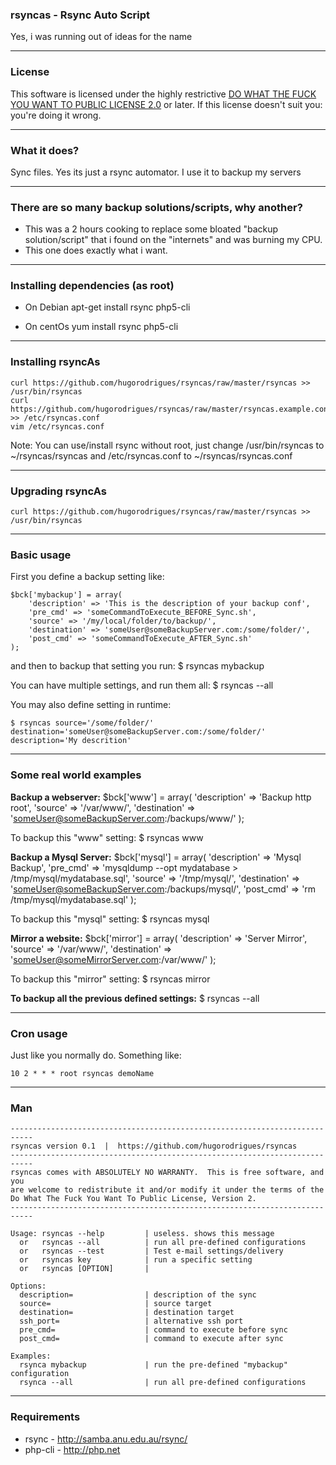 ### rsyncas - Rsync Auto Script ###
Yes, i was running out of ideas for the name

---

### License ###
This software is licensed under the highly restrictive <a href="http://en.wikipedia.org/wiki/WTFPL">DO WHAT THE FUCK YOU WANT TO PUBLIC LICENSE 2.0</a> or later.
If this license doesn't suit you: you're doing it wrong.

---

### What it does? ###
Sync files. Yes its just a rsync automator.
I use it to backup my servers

---

### There are so many backup solutions/scripts, why another? ###
* This was a 2 hours cooking to replace some bloated "backup solution/script" that i found on the "internets" and was burning my CPU.
* This one does exactly what i want.

---

### Installing dependencies (as root)
* On Debian
    apt-get install rsync php5-cli

* On centOs
    yum install rsync php5-cli

---

### Installing rsyncAs
    curl https://github.com/hugorodrigues/rsyncas/raw/master/rsyncas >> /usr/bin/rsyncas
    curl https://github.com/hugorodrigues/rsyncas/raw/master/rsyncas.example.conf >> /etc/rsyncas.conf
    vim /etc/rsyncas.conf
Note: You can use/install rsync without root, just change /usr/bin/rsyncas to ~/rsyncas/rsyncas and /etc/rsyncas.conf to ~/rsyncas/rsyncas.conf

---

### Upgrading rsyncAs
    curl https://github.com/hugorodrigues/rsyncas/raw/master/rsyncas >> /usr/bin/rsyncas

---

### Basic usage ###
First you define a backup setting like:

    $bck['mybackup'] = array(
        'description' => 'This is the description of your backup conf',
        'pre_cmd' => 'someCommandToExecute_BEFORE_Sync.sh',
        'source' => '/my/local/folder/to/backup/',
        'destination' => 'someUser@someBackupServer.com:/some/folder/',
        'post_cmd' => 'someCommandToExecute_AFTER_Sync.sh'
    );

and then to backup that setting you run:
    $ rsyncas mybackup

You can have multiple settings, and run them all:
    $ rsyncas --all

You may also define setting in runtime:

    $ rsyncas source='/some/folder/' destination='someUser@someBackupServer.com:/some/folder/' description='My descrition'

---

### Some real world examples ###

__Backup a webserver:__
    $bck['www'] = array(
        'description' => 'Backup http root',
        'source' => '/var/www/',
        'destination' => 'someUser@someBackupServer.com:/backups/www/'
    );

To backup this "www" setting:
    $ rsyncas www

__Backup a Mysql Server:__
    $bck['mysql'] = array(
        'description' => 'Mysql Backup',
        'pre_cmd' => 'mysqldump --opt mydatabase > /tmp/mysql/mydatabase.sql',
        'source' => '/tmp/mysql/',
        'destination' => 'someUser@someBackupServer.com:/backups/mysql/',
        'post_cmd' => 'rm /tmp/mysql/mydatabase.sql'
    );

To backup this "mysql" setting:
    $ rsyncas mysql

__Mirror a website:__
    $bck['mirror'] = array(
        'description' => 'Server Mirror',
        'source' => '/var/www/',
        'destination' => 'someUser@someMirrorServer.com:/var/www/'
    );

To backup this "mirror" setting:
    $ rsyncas mirror


__To backup all the previous defined settings:__
    $ rsyncas --all

---

### Cron usage ###
Just like you normally do. Something like:

    10 2 * * * root rsyncas demoName

---

### Man ###
    ---------------------------------------------------------------------------
    rsyncas version 0.1  |  https://github.com/hugorodrigues/rsyncas
    ---------------------------------------------------------------------------
    rsyncas comes with ABSOLUTELY NO WARRANTY.  This is free software, and you
    are welcome to redistribute it and/or modify it under the terms of the
    Do What The Fuck You Want To Public License, Version 2.
    ---------------------------------------------------------------------------

    Usage: rsyncas --help         | useless. shows this message
      or   rsyncas --all          | run all pre-defined configurations
      or   rsyncas --test         | Test e-mail settings/delivery
      or   rsyncas key            | run a specific setting
      or   rsyncas [OPTION]       |

    Options:
      description=                | description of the sync
      source=                     | source target
      destination=                | destination target
      ssh_port=                   | alternative ssh port
      pre_cmd=                    | command to execute before sync
      post_cmd=                   | command to execute after sync

    Examples:
      rsynca mybackup             | run the pre-defined "mybackup" configuration
      rsynca --all                | run all pre-defined configurations

---

### Requirements ###
* rsync - http://samba.anu.edu.au/rsync/
* php-cli  - http://php.net